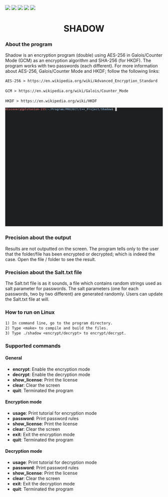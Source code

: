 ![](https://img.shields.io/badge/Code-C++-orange.svg?style=plastic&logo=c%2B%2B)
![](https://img.shields.io/badge/OS-Linux-orange.svg?style=plastic&logo=Linux)
![](https://img.shields.io/badge/Algorithm-AES-orange.svg?style=plastic&logo)
![](https://img.shields.io/badge/Algorithm-SHA-orange.svg?style=plastic&logo)
![](https://img.shields.io/badge/Tools-SublimeText-orange.svg?style=plastic&logo)
<h1 align="center"> SHADOW </h1>

<h3 algin="left"> About the program </h3>

Shadow is an encryption program (double) using AES-256 in Galois/Counter Mode (GCM) as an encryption algorithm and SHA-256 (for HKDF). The program works with two passwords (each different).
For more information about AES-256, Galois/Counter Mode and HKDF; follow the following links:

    AES-256 > https://en.wikipedia.org/wiki/Advanced_Encryption_Standard

    GCM > https://en.wikipedia.org/wiki/Galois/Counter_Mode

    HKDF > https://en.wikipedia.org/wiki/HKDF
    
![Output](https://github.com/AndryRafam/Shadow/blob/main/Output/out.gif)

<h3 align="left"> Precision about the output </h3>

Results are not outputted on the screen. The program tells only to the user that the folder/file has been encrypted or decrypted; which is indeed the case.
Open the file / folder to see the result.

<h3 align="left"> Precision about the Salt.txt file </h3>

The Salt.txt file is as it sounds, a file which contains random strings used as salt parameter for passwords.
The salt parameters (one for each passwords, two by two different) are generated randomly.
Users can update the Salt.txt file at will.

<h3 align="left"> How to run on Linux </h3>

    1) In command line, go to the program directory.
    2) Type <make> to compile and build the files.
    3) Type ./shadow <encrypt/decrypt> to encrypt/decrypt.

<h3 align="left"> Supported commands </h3>

<h4 align="left"> General </h4>

* **encrypt**: Enable the encryption mode
* **decrypt**: Enable the decryption mode
* **show_license**: Print the license
* **clear**: Clear the screen
* **quit**: Terminated the program

<h4 algin="left"> Encryption mode </h4>

* **usage**: Print tutorial for encryption mode
* **password**: Print password rules
* **show_license**: Print the license
* **clear**: Clear the screen
* **exit**: Exit the encryption mode
* **quit**: Terminated the program

<h4 align="left"> Decryption mode </h4>

* **usage**: Print tutorial for decryption mode
* **password**: Print password rules
* **show_license**: Print the license
* **clear**: Clear the screen
* **exit**: Exit the decryption mode
* **quit**: Terminated the program
